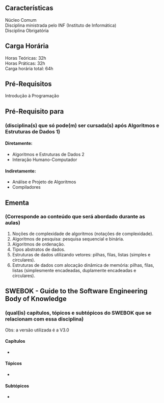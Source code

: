## Características  
Núcleo Comum  
Disciplina ministrada pelo INF (Instituto de Informática)  
Disciplina Obrigatória

## Carga Horária  
Horas Teóricas: 32h  
Horas Práticas: 32h  
Carga horária total: 64h  

## Pré-Requisitos  
Introdução à Programação  

## Pré-Requisito para  
### (disciplina(s) que só pode(m) ser cursada(s) após Algoritmos e Estruturas de Dados 1)  

#### Diretamente:
* Algoritmos e Estruturas de Dados 2    
* Interação Humano-Computador  

#### Indiretamente:  
* Análise e Projeto de Algoritmos
* Compiladores  

## Ementa  
### (Corresponde ao conteúdo que será abordado durante as aulas)  
1.	Noções de complexidade de algoritmos (notações de complexidade). 
2.	Algoritmos de pesquisa: pesquisa sequencial e binária. 
3.	Algoritmos de ordenação. 
4.	Tipos abstratos de dados. 
5.	Estruturas de dados utilizando vetores: pilhas, filas, listas (simples e circulares). 
6.	Estruturas de dados com alocação dinâmica de memória: pilhas, filas, listas (simplesmente encadeadas, duplamente encadeadas e circulares).  

## SWEBOK - Guide to the Software Engineering Body of Knowledge
### (qual(is) capítulos, tópicos e subtópicos do SWEBOK que se relacionam com essa disciplina)  
Obs: a versão utilizada é a V3.0  

#### Capítulos  
* 

#### Tópicos  
*   

#### Subtópicos
* 